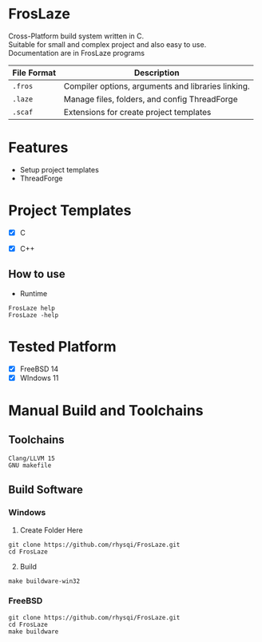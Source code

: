 # FrosLaze
Cross-Platform build system written in C. <br>
Suitable for small and complex project and also easy to use. <br>
Documentation are in FrosLaze programs

| File Format | Description |
| - | -
| `.fros` | Compiler options, arguments and libraries linking.
| `.laze` | Manage files, folders, and config ThreadForge
| `.scaf` | Extensions for create project templates

# Features
- Setup project templates
- ThreadForge

# Project Templates
- [x] C
- [x] C++


## How to use
- Runtime
```
FrosLaze help
FrosLaze -help
```

# Tested Platform
- [x] FreeBSD 14
- [x] WIndows 11

# Manual Build and Toolchains
## Toolchains
```
Clang/LLVM 15
GNU makefile
```

## Build Software
### Windows
1. Create Folder Here
```
git clone https://github.com/rhysqi/FrosLaze.git
cd FrosLaze
```

2. Build
```
make buildware-win32
```

### FreeBSD
```
git clone https://github.com/rhysqi/FrosLaze.git
cd FrosLaze
make buildware
```
